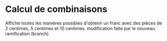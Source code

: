 # Calcul de combinaisons
Affiche toutes les manières possibles d'obtenir un franc avec des pièces de 2 centimes, 5 centimes et 10 centimes.
modification faite par le nouveau ramification (branch)
